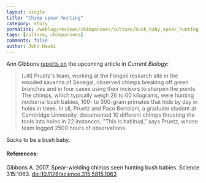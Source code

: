 ```yaml
---
layout: single 
title: "Chimp spear-hunting" 
category: story
permalink: /weblog/reviews/chimpanzees/culture/bush_baby_spear_hunting_fongoli_2007.html
tags: [culture, chimpanzees] 
comments: false 
author: John Hawks 
---
```



<p>
Ann Gibbons <a href="http://dx.doi.org/10.1126/science.315.5815.1063">reports on</a> the upcoming article in <i>Current Biology</i>: 
</p>

<blockquote>[Jill] Pruetz's team, working at the Fongoli research site in the wooded savanna of Senegal, observed chimps breaking off green branches and in four cases using their incisors to sharpen the points. The chimps, which typically weigh 26 to 60 kilograms, were hunting nocturnal bush babies, 100- to 300-gram primates that hide by day in holes in trees. In all, Pruetz and Paco Bertolani, a graduate student at Cambridge University, documented 10 different chimps thrusting the tools into holes in 22 instances. "This is habitual," says Pruetz, whose team logged 2500 hours of observations.</blockquote>

<p>
Sucks to be a bush baby. 
</p>

<h4>References:</h4>

<p class="cite">Gibbons A. 2007. Spear-wielding chimps seen hunting bush babies. Science 315:1063. <a href="http://dx.doi.org/10.1126/science.315.5815.1063">doi:10.1126/science.315.5815.1063</a></p>


